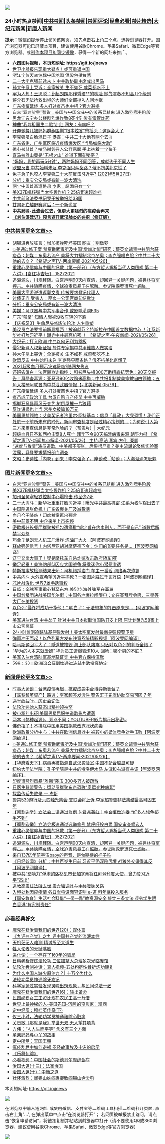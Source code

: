 ![](https://raw.githubusercontent.com/fqnews/bnews/master/64photo/fqnews-qr.jpg)

<div id="tt">
<h3>24小时热点禁闻|<a href="#%E4%B8%AD%E5%85%B1%E7%A6%81%E9%97%BB%E6%9B%B4%E5%A4%9A%E6%96%87%E7%AB%A0">中共禁闻</a>|<a href="#%E5%9B%BE%E7%89%87%E6%96%B0%E9%97%BB%E6%9B%B4%E5%A4%9A%E6%96%87%E7%AB%A0">头条禁闻</a>|<a href="#%E6%96%B0%E9%97%BB%E8%AF%84%E8%AE%BA%E6%9B%B4%E5%A4%9A%E6%96%87%E7%AB%A0">禁闻评论|<a href="#%E5%BF%85%E7%9C%8B%E7%BB%8F%E5%85%B8%E5%A5%BD%E6%96%87">经典必看|<a href="/video.md#%E7%A6%81%E7%89%87%E7%B2%BE%E9%80%89">禁片精选</a>|<a href="https://github.com/fqnews/djy/blob/master/gb/nf1351518.md#1">大纪元新闻</a>|<a href="https://github.com/fqnews/ntdtv/blob/master/gb/prog204.md#1">新唐人新闻</a></h3>
<div><b>提示：</b>微信如提示停止访问该网页，须先点击右上角三个点，选择浏览器打开。国产浏览器可能已屏蔽本项目，建议使用谷歌Chrome、苹果Safari、微软Edge等官方浏览器。或<a href="https://github.com/fqnews/bnews/blob/master/%E5%88%B6%E4%BD%9Cgit%E7%A6%81%E9%97%BB%E9%95%9C%E5%83%8F.md">制作本项目的同步镜像</a>，获得一个新的网址来推广。</div>
<ul>
<li><b><a href="http://d1.bdrive.tk/64.mp4" target="_blank">六四图片视频</a>，本页短网址: https://git.io/jnews</b></li>
<li><a href="/cbnews/20210527/1554505.md">世卫小组报告现重大疑点！或可重返中国</a></li>
<li><a href="/cbnews/20210527/1554596.md">浙江宁波天空惊现中国地图 但没包括台湾</a></li>
<li><a href="/cbnews/20210527/1554515.md">二十大李克强前途未卜 中共政协副主席或出黑马</a></li>
<li><a href="/cbnews/20210527/1554765.md">孙大午庭上哭诉：全家被关 生不如死 咸菜都吃不上</a></li>
<li><a href="/cnnews/20210527/1554784.md">罕为人知！王思聪：比起朗朗那作秀和**的嘴脸 她的演奏不知高几个级别</a></li>
<li><a href="/cnnews/20210527/1554573.md">蒋介石无法抢救出境的大师们全部掉入人间地狱</a></li>
<li><a href="/cbnews/20210527/1554706.md">广东疫情延烧 多人打过疫苗也中招？官方避提</a></li>
<li><a href="/topimagenews/20210527/1554774.md">白宫“亚洲沙皇”警告：美国与中国交往中的关系已结束 进入激烈竞争阶段</a></li>
<li><a href="/cbnews/20210527/1554478.md">黑龙江东宁办公楼剧烈爆炸致8死4伤 传有雷管炸药</a></li>
<li><a href="/cnnews/20210527/1554712.md">神曲“我为祖国生二胎”走红 网友：有病吧？</a></li>
<li><a href="/cbnews/20210527/1554582.md">开奔驰接儿被妈妈群组围剿“根本炫富”爸摇头：这误会大了</a></li>
<li><a href="/comments/20210527/1554499.md">李克强唱白脸混日子 港媒：中共二十大他有两个去向</a></li>
<li><a href="/cnnews/20210527/1554904.md">广东省委、广州军区临近疫情爆发区 “当局如临大敌”</a></li>
<li><a href="/worldnews/20210527/1554776.md">担心被斩首？哈马斯领导人公开露面 手上抱着一个孩子</a></li>
<li><a href="/cnnews/20210527/1554612.md">喜马拉雅山竟是“无根之山” 难道下面有秘密？</a></li>
<li><a href="/lifebaike/20210527/1554555.md">“妈妈，我想再玩5分钟”，两种妈妈不同回答，成就孩子不同人生</a></li>
<li><a href="/cbnews/20210527/1554757.md">欧盟反击 中共始料未及 李克强只两条路？俄不抗美北京慌了</a></li>
<li><a href="/bannedvideo/20210527/1554907.md">兔子急了也咬人李克强二十大前反击习近平? (2021年5月27日)</a></li>
<li><a href="/cbnews/20210527/1554792.md">分析：重庆公安局或有新一波大清洗</a></li>
<li><a href="/comments/20210527/1554770.md">两个中国首富遭整肃 专家：原因只有一个</a></li>
<li><a href="/topimagenews/20210527/1554539.md">美X37B携核弹当太空轰炸机？25倍音速超难挡</a></li>
<li><a href="/cbnews/20210527/1554536.md">中共前政法委书记罗干被举报给38国</a></li>
<li><a href="/cnnews/20210527/1554614.md">甘肃死亡越野赛背后：一个新谎言</a></li>
<li><b><a href="/comments/20200211/1275071.md" target="_blank">中共肺炎-此波会过去，但更大更猛烈的瘟疫会再来</a></b></li>
<li><b><a href="/comments/20200207/1272816.md" target="_blank">《刘伯温碑记》预言避开武汉肺炎的妙招（修订版）</a></b></li>
</ul>
</div>

<div class="catlist">
<h3><a href="/cbnews/" target="_blank">中共禁闻</a><span><a href="/cbnews/" target="_blank" rel="nofollow">更多文章>></a></span></h3>
<ul>
<li><a href="/cbnews/20210527/1555060.md" target="_blank">胡锡进再放狂言：增加核弹吓坏美国 网友：别做梦</a></li>
<li><a href="/comments/20210527/1554981.md" target="_blank">💥美通过修正案 禁资助武毒所及中国“增加功能”研究；蔡英文谴责中共阻台获疫苗；韩媒：东奥若流产 美将大力抵制北京冬奥；李克强唱白脸？中共二十大他的去向？【希望之声TV-两岸要闻-2021/05/26】</a></li>
<li><a href="/comments/20210527/1554961.md" target="_blank">重建心灵信仰与中国的拯救（第一部分）（东方哲人解析当代人类困惑  第二十六讲）【袁红冰杏坛】 05272021</a></li>
<li><a href="/comments/20210527/1554960.md" target="_blank">追溯源头，川规拜随。白宫声明90天内查清，却回避一关键问题，被弗林将军抨击。中共隐瞒疫情，全球追责风暴正在酝酿。参议院保罗遭死亡威胁。</a></li>
<li><a href="/cbnews/20210527/1554903.md" target="_blank">美国大亨游说遣返郭文贵 传被要求登记代理人</a></li>
<li><a href="/cbnews/20210527/1554886.md" target="_blank">讨债无门 受害人：丽水一公司官商勾结欺诈</a></li>
<li><a href="/cbnews/20210527/1554792.md" target="_blank">分析：重庆公安局或有新一波大清洗</a></li>
<li><a href="/cbnews/20210527/1554782.md" target="_blank">美媒：阿联酋与中共军事合作 或影响采购F35</a></li>
<li><a href="/cbnews/20210527/1554781.md" target="_blank">广东“禁摩” 知情人曝被没收车辆的下落</a></li>
<li><a href="/cbnews/20210527/1554364.md" target="_blank">【庆祝513】生命尽头修炼法轮功 人生重塑</a></li>
<li><a href="/comments/20210527/1554778.md" target="_blank">美议员立法要提前解雇福西！被迫就范？特斯拉在中国设立数据中心 ！江系新华社打脸习近平！曝光中共最高机密 ！ 【希望之声-午夜新闻-2021/05/26】</a></li>
<li><a href="/cbnews/20210527/1554775.md" target="_blank">大纪元：打入欧洲 中共以匈牙利为跳板</a></li>
<li><a href="/cbnews/20210527/1554766.md" target="_blank">侵犯新疆人权新证据 软件专家揭中共用维族人做实验</a></li>
<li><a href="/cbnews/20210527/1554765.md" target="_blank">孙大午庭上哭诉：全家被关 生不如死 咸菜都吃不上</a></li>
<li><a href="/cbnews/20210527/1554757.md" target="_blank">欧盟反击 中共始料未及 李克强只两条路？俄不抗美北京慌了</a></li>
<li><a href="/cbnews/20210527/1554726.md" target="_blank">2021超级血月预示灾难将临?陆网友热议</a></li>
<li><a href="/comments/20210527/1554714.md" target="_blank">还班农清白！法官驳欺诈指控； 科技巨头捐300万助纽森抗罢免；90天交报告！拜登查毒源；亚马逊90亿收购米高梅；中共报复制裁美宗教自由领袖；五角大楼恐阿联酋向中共泄武器情报【#北美新闻 05/26】</a></li>
<li><a href="/cbnews/20210527/1554706.md" target="_blank">广东疫情延烧 多人打过疫苗也中招？官方避提</a></li>
<li><a href="/cbnews/20210527/1554685.md" target="_blank">疫苗成了政治工具 台湾自购自产疫苗 中共再威胁</a></li>
<li><a href="/cbnews/20210527/1554684.md" target="_blank">邯郸狂风暴雨风云变色 树倒屋摧一片狼藉</a></li>
<li><a href="/cbnews/20210527/1554666.md" target="_blank">反诈讲师也上当 常州女被骗18万元</a></li>
<li><a href="/cbnews/20210527/1554653.md" target="_blank">美国思想领袖：艾美奖记者沙里尔·阿特基森：信息「暴政」大衆恐慌！我们正处於一个前所未有的时代，新闻审查制度是经过精心策划的&#8230;；为何说引入第三方来审查信息是非常危险的？（预告片）| 大纪元</a></li>
<li><a href="/comments/20210527/1554629.md" target="_blank">超级血月日圣和西枪击案8人死亡  拜登下令90天搞清病毒来源  朝野力挺 【希望之声TV-新闻焦点解读-2021/05/26】 主持:高洁  嘉宾:方伟  秦鹏</a></li>
<li><a href="/comments/20210527/1554626.md" target="_blank">“速度与激情”演员道歉，中美都不买账，后果很严重？美主流舆论聚焦实验室泄露，拜登要求情报部门调查</a></li>
<li><a href="/cbnews/20210527/1554621.md" target="_blank">文昭：史诗性「内卷」到来！李克强急了，座谈改「站谈」；大潮汹涌怎麽躲</a></li>

</ul>
</div>
<div class="catlist">
<h3><a href="/topimagenews/" target="_blank">图片新闻</a><span><a href="/topimagenews/" target="_blank" rel="nofollow">更多文章>></a></span></h3>
<ul>
<li><a href="/topimagenews/20210527/1554774.md" target="_blank">白宫“亚洲沙皇”警告：美国与中国交往中的关系已结束 进入激烈竞争阶段</a></li>
<li><a href="/topimagenews/20210527/1554539.md" target="_blank">美X37B携核弹当太空轰炸机？25倍音速超难挡</a></li>
<li><a href="/topimagenews/20210527/1554450.md" target="_blank">加州圣何塞轻铁控制中心爆枪击 传至少7死</a></li>
<li><a href="/topimagenews/20210526/1554119.md" target="_blank">二十大内斗：新华社重重打脸习近平！曝光中共最高机密 江系为权斗豁出去了</a></li>
<li><a href="/topimagenews/20210526/1554065.md" target="_blank">中国陷通胀危机！广东省爆关厂及减薪潮</a></li>
<li><a href="/topimagenews/20210526/1554015.md" target="_blank">血月今天降临！印度神童再出预言</a></li>
<li><a href="/topimagenews/20210526/1553823.md" target="_blank">美中前景不明 中企来美上市突停</a></li>
<li><a href="/topimagenews/20210526/1553805.md" target="_blank">密歇根州长餐厅群聚被抓包遭痛批“规定旨在约束别人，而不是自己” 道歉后解禁平众怒</a></li>
<li><a href="/topimagenews/20210525/1553428.md" target="_blank">巧合？伊朗无人机工厂爆炸 炼油厂大火 【阿波罗网编译】</a></li>
<li><a href="/topimagenews/20210525/1553330.md" target="_blank">释放强硬信号！内塔尼亚胡对摩萨德下令：你们的首要任务是…【阿波罗网编译】</a></li>
<li><a href="/topimagenews/20210525/1553122.md" target="_blank">辽宁又出大事了！疑是摩托车自杀炸弹攻击政府轿车1死</a></li>
<li><a href="/topimagenews/20210524/1552810.md" target="_blank">举足轻重！美海豹部队因应大国战争 将乘迷你小潜舰渗透</a></li>
<li><a href="/topimagenews/20210524/1552783.md" target="_blank">特斯拉事故检测结果出炉：司机错踩油门 车主一番话 网络再次炸锅</a></li>
<li><a href="/topimagenews/20210524/1552691.md" target="_blank">中共内斗 大外宣希望习近平摔死？一张图片胜过千言万语【阿波罗网编译】</a></li>
<li><a href="/topimagenews/20210524/1552507.md" target="_blank">芯片战激化 世界7雄争话事权</a></li>
<li><a href="/topimagenews/20210524/1552502.md" target="_blank">日经：全球军事重心移至东方 美50%海外驻军在亚洲</a></li>
<li><a href="/topimagenews/20210522/1551799.md" target="_blank">中国炒房团决战美国华尔街；中国各地爆拉闸限电；文在寅拜登会晤，三星等大厂在美投资</a></li>
<li><a href="/topimagenews/20210522/1551696.md" target="_blank">以色列“最终将成功干掉他！” 明白了：无法想象的打击原来是&#8230;【阿波罗网编译】</a></li>
<li><a href="/topimagenews/20210521/1551152.md" target="_blank">美军进驻台湾 中共怂了 针对中共日本拟取消国防开支上限 原计划曝光58家上市公司黑幕</a></li>
<li><a href="/topimagenews/20210521/1551038.md" target="_blank">24小时监测追踪陆基导弹发射！美太空军发射最新导弹预警卫星</a></li>
<li><a href="/topimagenews/20210521/1550979.md" target="_blank">弹雨冲天而起！以色列军方发布铁穹系统精彩视频【阿波罗网编译】</a></li>
<li><a href="/topimagenews/20210521/1550881.md" target="_blank">哈马斯这回亏大了：隧道被摧毁 海上部队瘫痪 只因对以色列的判断全错了</a></li>
<li><a href="/topimagenews/20210521/1550880.md" target="_blank">“华为的人本来就爱嫖” 华为员工遭爆骗炮10人 回呛：哪个男的不脏？</a></li>
<li><a href="/topimagenews/20210521/1550688.md" target="_blank">美军入驻台湾陆军基地获证实 中共官方保持沉默</a></li>
<li><a href="/topimagenews/20210521/1550640.md" target="_blank">599：30！欧洲议会压倒性通过冻结中欧投资协定</a></li>

</ul>
</div>
<div class="catlist">
<h3><a href="/comments/" target="_blank">新闻评论</a><span><a href="/comments/" target="_blank" rel="nofollow">更多文章>></a></span></h3>
<ul>
<li><a href="/comments/20210527/1555068.md" target="_blank">时事大家谈：台湾疫情再起，抗疫成美中台博弈新舞台？</a></li>
<li><a href="/comments/20210527/1555063.md" target="_blank">【冻黎智英资产】路透：李家超签发信件 警告汇丰花旗协助交易可囚 7 年</a></li>
<li><a href="/comments/20210527/1555062.md" target="_blank">选举终结时，历史会记住</a></li>
<li><a href="/comments/20210527/1555061.md" target="_blank">法轮功创始人获杰出精神领袖奖</a></li>
<li><a href="/comments/20210527/1555053.md" target="_blank">被小粉红出征!美国男星屈服拍道歉影片遭轰</a></li>
<li><a href="/comments/20210527/1555037.md" target="_blank">两本《物种起源》，观点不同；YOUTUBER影片揭示出秘密~</a></li>
<li><a href="/comments/20210527/1555030.md" target="_blank">佛奇招了！不排除中国用美国捐款改造冠状病毒</a></li>
<li><a href="/comments/20210527/1555027.md" target="_blank">欧洲政策分析中心：中共在欧洲信息战中 被较小的媒体竞争对手击败【阿波罗网编译】</a></li>
<li><a href="/comments/20210527/1554981.md" target="_blank">💥美通过修正案 禁资助武毒所及中国“增加功能”研究；蔡英文谴责中共阻台获疫苗；韩媒：东奥若流产 美将大力抵制北京冬奥；李克强唱白脸？中共二十大他的去向？【希望之声TV-两岸要闻-2021/05/26】</a></li>
<li><a href="/comments/20210527/1554979.md" target="_blank">【华府看天下】病毒再被指源自武汉实验室 中国不配合越显可疑</a></li>
<li><a href="/comments/20210527/1554977.md" target="_blank">纽约大学法学院：孔子学院是中共的特洛伊木马 左派和右派有共识【阿波罗网编译】</a></li>
<li><a href="/comments/20210527/1554973.md" target="_blank">印度遭强烈风暴“雅斯”袭击 300多万人被疏散</a></li>
<li><a href="/comments/20210527/1554972.md" target="_blank">日医生联盟警告：运动员群聚东京恐酿“奥运变种病毒”</a></li>
<li><a href="/comments/20210527/1554971.md" target="_blank">探监传话失败录 — 杰斯</a></li>
<li><a href="/comments/20210527/1554970.md" target="_blank">警禁530游行及六四烛光集会 支联会将上诉 李家超警告非法集结最高可囚五年</a></li>
<li><a href="/comments/20210527/1554969.md" target="_blank">【阉割选举】立法会二读通过修例 何君尧轰红十字会拒做选委 “好多人想争都争不到”</a></li>
<li><a href="/comments/20210527/1554968.md" target="_blank">【阉割选举】立法会极速通过选举修例 禁呼吁投白票 国安审查候选人</a></li>
<li><a href="/comments/20210527/1554961.md" target="_blank">重建心灵信仰与中国的拯救（第一部分）（东方哲人解析当代人类困惑  第二十六讲）【袁红冰杏坛】 05272021</a></li>
<li><a href="/comments/20210527/1554960.md" target="_blank">追溯源头，川规拜随。白宫声明90天内查清，却回避一关键问题，被弗林将军抨击。中共隐瞒疫情，全球追责风暴正在酝酿。参议院保罗遭死亡威胁。</a></li>
<li><a href="/comments/20210527/1554944.md" target="_blank">来自137亿年前宇宙baby的声音，是你期待的样子吗</a></li>
<li><a href="/comments/20210527/1554940.md" target="_blank">《日经新闻》分析：中共百岁生日前 习近平仍深陷困境 战狼外交适得其反【阿波罗网编译】</a></li>
<li><a href="/comments/20210527/1554936.md" target="_blank">被中共“影响力”俘虏的洛杉矶市长加塞蒂将任拜登印度大使，曾力赞习近平“杰出”</a></li>
<li><a href="/comments/20210527/1554928.md" target="_blank">道教高官任法融去世 官方强调其与中共暧昧关系</a></li>
<li><a href="/comments/20210527/1554918.md" target="_blank">入境处称因应疫情 各口岸将设面容识别 e-道 料年底投入服务</a></li>
<li><a href="/comments/20210527/1554917.md" target="_blank">【国安教育】生活社会科借“一带一路”教资源安全 提廿三条立法 须令学生明白香港“有宪制责任”</a></li>

</ul>
</div>

<div class="catlist">
<h3>必看经典好文</h3>
<ul>
<li><a href="/comments/20180725/976787.md" target="_blank">魔鬼在统治着我们的世界(20)：媒体篇</a></li>
<li><a href="/bookonline/20131116/201045.md" target="_blank">《九评共产党》之九 评中国共产党的流氓本性</a></li>
<li><a href="/comments/20210302/1496716.md" target="_blank">天机茫茫人难测 精诚所至大道生</a></li>
<li><a href="/comments/20200606/783250.md" target="_blank">牲人论者的无耻嘴脸</a></li>
<li><a href="/comments/20200907/1392278.md" target="_blank">进化论：一个存在了160年的骗局</a></li>
<li><a href="/comments/20200531/1337359.md" target="_blank">日料老板修炼法轮功 三位加拿大总理多次光临餐馆</a></li>
<li><a href="/comments/20190516/1128964.md" target="_blank">法轮功再创神话：真人视频-五处粉碎性骨折炼功康复</a></li>
<li><a href="/ssgc/20200715/1360940.md" target="_blank">为什么中国人缺少原创力？| 十万个为什么</a></li>
<li><a href="/health/20170626/780263.md" target="_blank">法轮功学员神通除牙疼记</a></li>
<li><a href="/comments/20200921/1400587.md" target="_blank">科学家通过实验发现灵魂出窍现象，与民间说法一致</a></li>
<li><a href="/topimagenews/20180524/947358.md" target="_blank">魔鬼在统治着我们的世界(6)：输出革命</a></li>
<li><a href="/lifebaike/20200515/1328783.md" target="_blank">民国纺织女工工资比现在农民工高一万倍</a></li>
<li><a href="/comments/20200605/783244.md" target="_blank">世界上最神秘的人-美国先知-沉睡的预言家：凯西</a></li>
<li><a href="/tculture/xiulian/20151108/468739.md" target="_blank">定中经历：穆桂英传奇(下)</a></li>
<li><a href="/health/20170626/780270.md" target="_blank">仅三小时，法轮功学员神通祛除心脏病</a></li>
<li><a href="/topimagenews/20170331/738673.md" target="_blank">关贵敏《那就是我》举世无双 无人望其项背</a></li>
<li><a href="/comments/20200720/1363377.md" target="_blank">方伟：“人人生而平等” 含义有三个方面</a></li>
<li><a href="/cbnews/20210518/1548912.md" target="_blank">单亲妈妈与小丫的故事</a></li>
<li><a href="/tculture/xiulian/20151111/470021.md" target="_blank">定中所见：天国王朝</a></li>
<li><a href="/comments/20200618/1346823.md" target="_blank">瘟疫乱世中如何避祸 圣经故事埃及十灾的启示</a></li>
<li><a href="/comments/20200527/783191.md" target="_blank">《乐舞仙踪》</a></li>
<li><a href="/comments/20200806/1375443.md" target="_blank">必看视频：中国社会的斯德哥尔摩综合症</a></li>
<li><a href="/cbnews/20180319/916654.md" target="_blank">治国大道(十三)：法家治国</a></li>
<li><a href="/cbnews/20180316/915423.md" target="_blank">治国大道(十)：中庸之道</a></li>
<li><a href="/cbnews/20200727/1366904.md" target="_blank">壮怀激烈：阎锡山妹阎惠卿致阎锡山绝命电</a></li>

</ul>
</div>

本页短网址: https://git.io/jnews

![](https://raw.githubusercontent.com/fqnews/bnews/master/64photo/fqnews-qr.jpg)

在浏览器中输入短网址 或使用微信、支付宝等二维码工具扫描二维码打开页面, 点击右上角"...", 在弹出菜单中点击“在浏览器打开”； 若网页被举报禁止访问，请点击“恢复申请访问”，将链接复制并粘贴到浏览器中打开（请不要使用QQ或360浏览器，建议使用谷歌Chrome、苹果Safari、微软Edge等官方浏览器）

![](https://raw.githubusercontent.com/fqnews/bnews/master/64photo/wx.jpg)